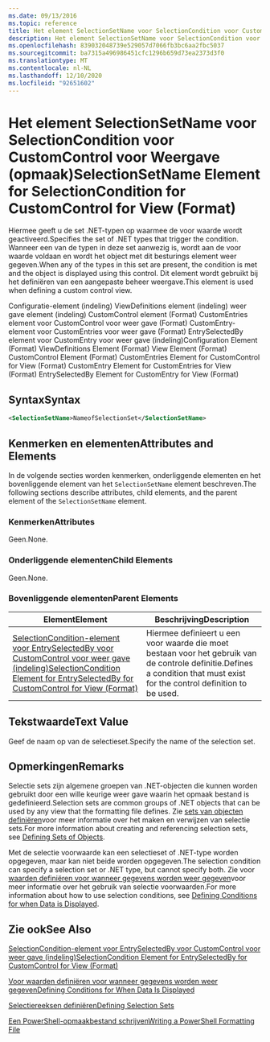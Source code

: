 ```yaml
---
ms.date: 09/13/2016
ms.topic: reference
title: Het element SelectionSetName voor SelectionCondition voor CustomControl voor Weergave (opmaak)
description: Het element SelectionSetName voor SelectionCondition voor CustomControl voor Weergave (opmaak)
ms.openlocfilehash: 839032048739e529057d7066fb3bc6aa2fbc5037
ms.sourcegitcommit: ba7315a496986451cfc1296b659d73ea2373d3f0
ms.translationtype: MT
ms.contentlocale: nl-NL
ms.lasthandoff: 12/10/2020
ms.locfileid: "92651602"
---
```

# <a name="selectionsetname-element-for-selectioncondition-for-customcontrol-for-view-format"></a><span data-ttu-id="a372c-103">Het element SelectionSetName voor SelectionCondition voor CustomControl voor Weergave (opmaak)</span><span class="sxs-lookup"><span data-stu-id="a372c-103">SelectionSetName Element for SelectionCondition for CustomControl for View (Format)</span></span>

<span data-ttu-id="a372c-104">Hiermee geeft u de set .NET-typen op waarmee de voor waarde wordt geactiveerd.</span><span class="sxs-lookup"><span data-stu-id="a372c-104">Specifies the set of .NET types that trigger the condition.</span></span> <span data-ttu-id="a372c-105">Wanneer een van de typen in deze set aanwezig is, wordt aan de voor waarde voldaan en wordt het object met dit besturings element weer gegeven.</span><span class="sxs-lookup"><span data-stu-id="a372c-105">When any of the types in this set are present, the condition is met and the object is displayed using this control.</span></span> <span data-ttu-id="a372c-106">Dit element wordt gebruikt bij het definiëren van een aangepaste beheer weergave.</span><span class="sxs-lookup"><span data-stu-id="a372c-106">This element is used when defining a custom control view.</span></span>

<span data-ttu-id="a372c-107">Configuratie-element (indeling) ViewDefinitions element (indeling) weer gave element (indeling) CustomControl element (Format) CustomEntries element voor CustomControl voor weer gave (Format) CustomEntry-element voor CustomEntries voor weer gave (Format) EntrySelectedBy element voor CustomEntry voor weer gave (indeling)</span><span class="sxs-lookup"><span data-stu-id="a372c-107">Configuration Element (Format) ViewDefinitions Element (Format) View Element (Format) CustomControl Element (Format) CustomEntries Element for CustomControl for View (Format) CustomEntry Element for CustomEntries for View (Format) EntrySelectedBy Element for CustomEntry for View (Format)</span></span>

## <a name="syntax"></a><span data-ttu-id="a372c-108">Syntax</span><span class="sxs-lookup"><span data-stu-id="a372c-108">Syntax</span></span>

```xml
<SelectionSetName>NameofSelectionSet</SelectionSetName>
```

## <a name="attributes-and-elements"></a><span data-ttu-id="a372c-109">Kenmerken en elementen</span><span class="sxs-lookup"><span data-stu-id="a372c-109">Attributes and Elements</span></span>

<span data-ttu-id="a372c-110">In de volgende secties worden kenmerken, onderliggende elementen en het bovenliggende element van het `SelectionSetName` element beschreven.</span><span class="sxs-lookup"><span data-stu-id="a372c-110">The following sections describe attributes, child elements, and the parent element of the `SelectionSetName` element.</span></span>

### <a name="attributes"></a><span data-ttu-id="a372c-111">Kenmerken</span><span class="sxs-lookup"><span data-stu-id="a372c-111">Attributes</span></span>

<span data-ttu-id="a372c-112">Geen.</span><span class="sxs-lookup"><span data-stu-id="a372c-112">None.</span></span>

### <a name="child-elements"></a><span data-ttu-id="a372c-113">Onderliggende elementen</span><span class="sxs-lookup"><span data-stu-id="a372c-113">Child Elements</span></span>

<span data-ttu-id="a372c-114">Geen.</span><span class="sxs-lookup"><span data-stu-id="a372c-114">None.</span></span>

### <a name="parent-elements"></a><span data-ttu-id="a372c-115">Bovenliggende elementen</span><span class="sxs-lookup"><span data-stu-id="a372c-115">Parent Elements</span></span>

|<span data-ttu-id="a372c-116">Element</span><span class="sxs-lookup"><span data-stu-id="a372c-116">Element</span></span>|<span data-ttu-id="a372c-117">Beschrijving</span><span class="sxs-lookup"><span data-stu-id="a372c-117">Description</span></span>|
|-------------|-----------------|
|[<span data-ttu-id="a372c-118">SelectionCondition-element voor EntrySelectedBy voor CustomControl voor weer gave (indeling)</span><span class="sxs-lookup"><span data-stu-id="a372c-118">SelectionCondition Element for EntrySelectedBy for CustomControl for View (Format)</span></span>](./selectioncondition-element-for-entryselectedby-for-customcontrol-format.md)|<span data-ttu-id="a372c-119">Hiermee definieert u een voor waarde die moet bestaan voor het gebruik van de controle definitie.</span><span class="sxs-lookup"><span data-stu-id="a372c-119">Defines a condition that must exist for the control definition to be used.</span></span>|

## <a name="text-value"></a><span data-ttu-id="a372c-120">Tekstwaarde</span><span class="sxs-lookup"><span data-stu-id="a372c-120">Text Value</span></span>

<span data-ttu-id="a372c-121">Geef de naam op van de selectieset.</span><span class="sxs-lookup"><span data-stu-id="a372c-121">Specify the name of the selection set.</span></span>

## <a name="remarks"></a><span data-ttu-id="a372c-122">Opmerkingen</span><span class="sxs-lookup"><span data-stu-id="a372c-122">Remarks</span></span>

<span data-ttu-id="a372c-123">Selectie sets zijn algemene groepen van .NET-objecten die kunnen worden gebruikt door een wille keurige weer gave waarin het opmaak bestand is gedefinieerd.</span><span class="sxs-lookup"><span data-stu-id="a372c-123">Selection sets are common groups of .NET objects that can be used by any view that the formatting file defines.</span></span> <span data-ttu-id="a372c-124">Zie [sets van objecten definiëren](./defining-selection-sets.md)voor meer informatie over het maken en verwijzen van selectie sets.</span><span class="sxs-lookup"><span data-stu-id="a372c-124">For more information about creating and referencing selection sets, see [Defining Sets of Objects](./defining-selection-sets.md).</span></span>

<span data-ttu-id="a372c-125">Met de selectie voorwaarde kan een selectieset of .NET-type worden opgegeven, maar kan niet beide worden opgegeven.</span><span class="sxs-lookup"><span data-stu-id="a372c-125">The selection condition can specify a selection set or .NET type, but cannot specify both.</span></span> <span data-ttu-id="a372c-126">Zie voor [waarden definiëren voor wanneer gegevens worden weer gegeven](./defining-conditions-for-displaying-data.md)voor meer informatie over het gebruik van selectie voorwaarden.</span><span class="sxs-lookup"><span data-stu-id="a372c-126">For more information about how to use selection conditions, see [Defining Conditions for when Data is Displayed](./defining-conditions-for-displaying-data.md).</span></span>

## <a name="see-also"></a><span data-ttu-id="a372c-127">Zie ook</span><span class="sxs-lookup"><span data-stu-id="a372c-127">See Also</span></span>

[<span data-ttu-id="a372c-128">SelectionCondition-element voor EntrySelectedBy voor CustomControl voor weer gave (indeling)</span><span class="sxs-lookup"><span data-stu-id="a372c-128">SelectionCondition Element for EntrySelectedBy for CustomControl for View (Format)</span></span>](./selectioncondition-element-for-entryselectedby-for-customcontrol-format.md)

[<span data-ttu-id="a372c-129">Voor waarden definiëren voor wanneer gegevens worden weer gegeven</span><span class="sxs-lookup"><span data-stu-id="a372c-129">Defining Conditions for When Data Is Displayed</span></span>](./defining-conditions-for-displaying-data.md)

[<span data-ttu-id="a372c-130">Selectiereeksen definiëren</span><span class="sxs-lookup"><span data-stu-id="a372c-130">Defining Selection Sets</span></span>](./defining-selection-sets.md)

[<span data-ttu-id="a372c-131">Een PowerShell-opmaakbestand schrijven</span><span class="sxs-lookup"><span data-stu-id="a372c-131">Writing a PowerShell Formatting File</span></span>](./writing-a-powershell-formatting-file.md)
